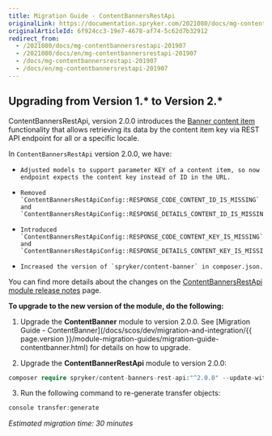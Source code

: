 ```yaml
---
title: Migration Guide - ContentBannersRestApi
originalLink: https://documentation.spryker.com/2021080/docs/mg-contentbannersrestapi-201907
originalArticleId: 6f924cc3-19e7-4678-af74-5c62d7b32912
redirect_from:
  - /2021080/docs/mg-contentbannersrestapi-201907
  - /2021080/docs/en/mg-contentbannersrestapi-201907
  - /docs/mg-contentbannersrestapi-201907
  - /docs/en/mg-contentbannersrestapi-201907
---
```


## Upgrading from Version 1.* to Version 2.*
ContentBannersRestApi, version 2.0.0 introduces the [Banner content item](https://documentation.spryker.com/2021080/docs/content-items-types-module-relations-201907) functionality that allows retrieving its data by the content item key via REST API endpoint for all or a specific locale.

In `ContentBannersRestApi` version 2.0.0, we have:

*     Adjusted models to support parameter KEY of a content item, so now endpoint expects the content key instead of ID in the URL.
*     Removed `ContentBannersRestApiConfig::RESPONSE_CODE_CONTENT_ID_IS_MISSING` and `ContentBannersRestApiConfig::RESPONSE_DETAILS_CONTENT_ID_IS_MISSING`.
*     Introduced `ContentBannersRestApiConfig::RESPONSE_CODE_CONTENT_KEY_IS_MISSING` and `ContentBannersRestApiConfig::RESPONSE_DETAILS_CONTENT_KEY_IS_MISSING`.
*     Increased the version of `spryker/content-banner` in composer.json.

You can find more details about the changes on the [ContentBannersRestApi module release notes](https://github.com/spryker/content-banners-rest-api/releases/tag/2.0.0) page.

**To upgrade to the new version of the module, do the following:**

1. Upgrade the **ContentBanner** module to version 2.0.0. See [Migration Guide - ContentBanner](/docs/scos/dev/migration-and-integration/{{ page.version }}/module-migration-guides/migration-guide-contentbanner.html) for  details on how to upgrade.

2. Upgrade the **ContentBannerRestApi** module to version 2.0.0:

```php
composer require spryker/content-banners-rest-api:"^2.0.0" --update-with-dependencies
```

3. Run the following command to re-generate transfer objects:

```php
console transfer:generate
```
*Estimated migration time: 30 minutes*

<!-- Last review date: Jul 04, 2019 by Sergey Samoylov, Yuliia Boiko-->
